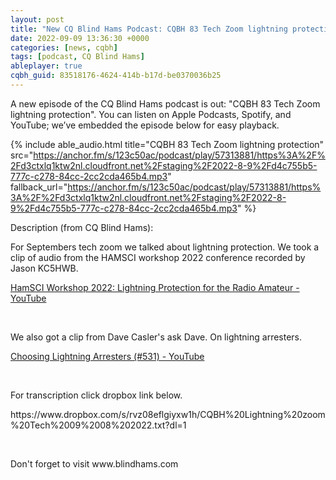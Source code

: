 ```yaml
---
layout: post
title: "New CQ Blind Hams Podcast: CQBH 83 Tech Zoom lightning protection"
date: 2022-09-09 13:36:30 +0000
categories: [news, cqbh]
tags: [podcast, CQ Blind Hams]
ableplayer: true
cqbh_guid: 83518176-4624-414b-b17d-be0370036b25
---
```


A new episode of the CQ Blind Hams podcast is out: "CQBH 83 Tech Zoom lightning protection". You can listen on Apple Podcasts, Spotify, and YouTube; we’ve embedded the episode below for easy playback.

{% include able_audio.html title="CQBH 83 Tech Zoom lightning protection" src="https://anchor.fm/s/123c50ac/podcast/play/57313881/https%3A%2F%2Fd3ctxlq1ktw2nl.cloudfront.net%2Fstaging%2F2022-8-9%2Fd4c755b5-777c-c278-84cc-2cc2cda465b4.mp3" fallback_url="https://anchor.fm/s/123c50ac/podcast/play/57313881/https%3A%2F%2Fd3ctxlq1ktw2nl.cloudfront.net%2Fstaging%2F2022-8-9%2Fd4c755b5-777c-c278-84cc-2cc2cda465b4.mp3" %}

Description (from CQ Blind Hams):

<p>For Septembers tech zoom we talked about lightning protection. We took a clip of audio from the HAMSCI workshop 2022 conference recorded by Jason KC5HWB.</p>
<p><a href="https://www.youtube.com/watch?v=6oIUaR7FxMg">HamSCI Workshop 2022: Lightning Protection for the Radio Amateur - YouTube</a></p>
<p><br></p>
<p>We also got a clip from Dave Casler's ask Dave. On lightning arresters.</p>
<p><a href="https://www.youtube.com/watch?v=2F8H5QaL0VU&amp;t=669s">Choosing Lightning Arresters (#531) - YouTube</a></p>
<p><br></p>
<p>For transcription click dropbox link below.</p>
<p>https://www.dropbox.com/s/rvz08eflgiyxw1h/CQBH%20Lightning%20zoom%20Tech%2009%2008%202022.txt?dl=1</p>
<p><br></p>
<p>Don't forget to visit www.blindhams.com</p>
<p><br></p>
